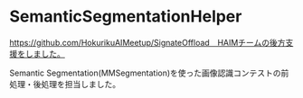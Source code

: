 # SemanticSegmentationHelper

https://github.com/HokurikuAIMeetup/SignateOffload　HAIMチームの後方支援をしました。

Semantic Segmentation(MMSegmentation)を使った画像認識コンテストの前処理・後処理を担当しました。

